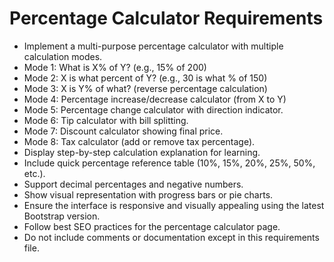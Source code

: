# Percentage Calculator Requirements
- Implement a multi-purpose percentage calculator with multiple calculation modes.
- Mode 1: What is X% of Y? (e.g., 15% of 200)
- Mode 2: X is what percent of Y? (e.g., 30 is what % of 150)
- Mode 3: X is Y% of what? (reverse percentage calculation)
- Mode 4: Percentage increase/decrease calculator (from X to Y)
- Mode 5: Percentage change calculator with direction indicator.
- Mode 6: Tip calculator with bill splitting.
- Mode 7: Discount calculator showing final price.
- Mode 8: Tax calculator (add or remove tax percentage).
- Display step-by-step calculation explanation for learning.
- Include quick percentage reference table (10%, 15%, 20%, 25%, 50%, etc.).
- Support decimal percentages and negative numbers.
- Show visual representation with progress bars or pie charts.
- Ensure the interface is responsive and visually appealing using the latest Bootstrap version.
- Follow best SEO practices for the percentage calculator page.
- Do not include comments or documentation except in this requirements file.
